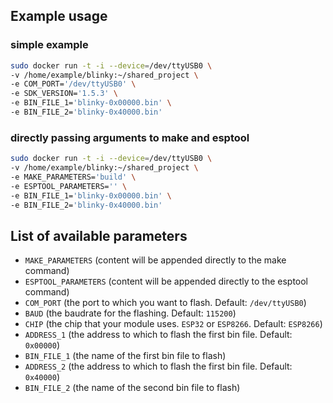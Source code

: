 ## Example usage

### simple example

``` bash
sudo docker run -t -i --device=/dev/ttyUSB0 \
-v /home/example/blinky:~/shared_project \
-e COM_PORT='/dev/ttyUSB0' \
-e SDK_VERSION='1.5.3' \
-e BIN_FILE_1='blinky-0x00000.bin' \
-e BIN_FILE_2='blinky-0x40000.bin'
```

### directly passing arguments to make and esptool

``` bash
sudo docker run -t -i --device=/dev/ttyUSB0 \
-v /home/example/blinky:~/shared_project \
-e MAKE_PARAMETERS='build' \
-e ESPTOOL_PARAMETERS='' \
-e BIN_FILE_1='blinky-0x00000.bin' \
-e BIN_FILE_2='blinky-0x40000.bin'
```

## List of available parameters

 - `MAKE_PARAMETERS` (content will be appended directly to the make command)
 - `ESPTOOL_PARAMETERS` (content will be appended directly to the esptool command)
 - `COM_PORT` (the port to which you want to flash. Default: `/dev/ttyUSB0`)
 - `BAUD` (the baudrate for the flashing. Default: `115200`)
 - `CHIP` (the chip that your module uses. `ESP32` or `ESP8266`. Default: `ESP8266`)
 - `ADDRESS_1` (the address to which to flash the first bin file. Default: `0x00000`)
 - `BIN_FILE_1` (the name of the first bin file to flash)
 - `ADDRESS_2` (the address to which to flash the first bin file. Default: `0x40000`)
 - `BIN_FILE_2` (the name of the second bin file to flash)
